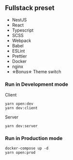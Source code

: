 ## Fullstack preset

* NestJS
* React
* Typescript
* SCSS
* Webpack
* Babel
* ESLint
* Prettier
* Docker
* nginx
* ✯Bonus✯ Theme switch

### Run in Development mode
Client
```shell
yarn open:dev
yarn dev:client
```
Server
```shell
yarn dev:server
```

### Run in Production mode
```shell
docker-compose up -d
yarn open:prod
```
